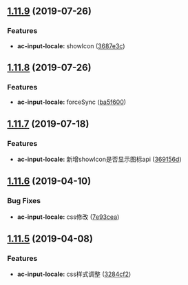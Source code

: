 <a name="1.11.9"></a>
## [1.11.9](https://github.com/tinper-bee/ac-input-locale/compare/v1.11.8...v1.11.9) (2019-07-26)


### Features

* **ac-input-locale:** showIcon ([3687e3c](https://github.com/tinper-bee/ac-input-locale/commit/3687e3c))



<a name="1.11.8"></a>
## [1.11.8](https://github.com/tinper-bee/ac-input-locale/compare/v1.11.7...v1.11.8) (2019-07-26)


### Features

* **ac-input-locale:** forceSync ([ba5f600](https://github.com/tinper-bee/ac-input-locale/commit/ba5f600))



<a name="1.11.7"></a>
## [1.11.7](https://github.com/tinper-bee/ac-input-locale/compare/v1.11.6...v1.11.7) (2019-07-18)


### Features

* **ac-input-locale:** 新增showIcon是否显示图标api ([369156d](https://github.com/tinper-bee/ac-input-locale/commit/369156d))



<a name="1.11.6"></a>
## [1.11.6](https://github.com/tinper-bee/ac-input-locale/compare/v1.11.5...v1.11.6) (2019-04-10)


### Bug Fixes

* **ac-input-locale:** css修改 ([7e93cea](https://github.com/tinper-bee/ac-input-locale/commit/7e93cea))



<a name="1.11.5"></a>
## [1.11.5](https://github.com/tinper-bee/ac-input-locale/compare/3284cf2...v1.11.5) (2019-04-08)


### Features

* **ac-input-locale:** css样式调整 ([3284cf2](https://github.com/tinper-bee/ac-input-locale/commit/3284cf2))



